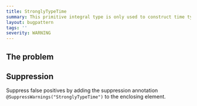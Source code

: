 ```yaml
---
title: StronglyTypeTime
summary: This primitive integral type is only used to construct time types. It would be clearer to strongly type the field instead.
layout: bugpattern
tags: ''
severity: WARNING
---
```


<!--
*** AUTO-GENERATED, DO NOT MODIFY ***
To make changes, edit the @BugPattern annotation or the explanation in docs/bugpattern.
-->

## The problem


## Suppression
Suppress false positives by adding the suppression annotation `@SuppressWarnings("StronglyTypeTime")` to the enclosing element.
